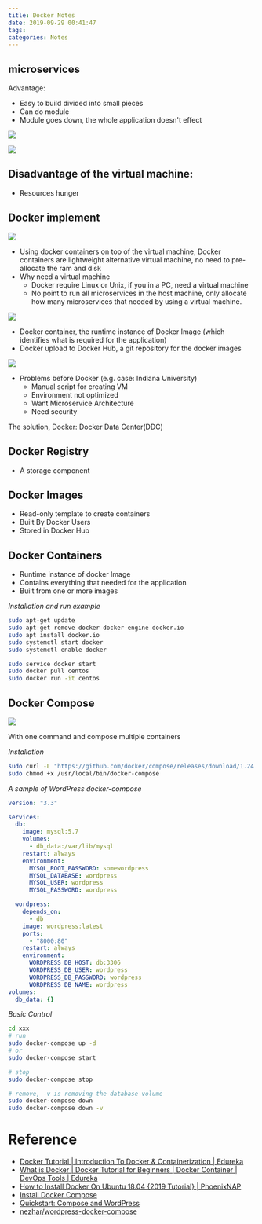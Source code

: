 ```yaml
---
title: Docker Notes
date: 2019-09-29 00:41:47
tags:
categories: Notes
---
```


## microservices

Advantage:

- Easy to build divided into small pieces
- Can do module
- Module goes down, the whole application doesn't effect

![](https://i.imgur.com/PVwvWKd.png)

![](https://i.imgur.com/8bO7AiY.png)

## Disadvantage of the virtual machine:

- Resources hunger

## Docker implement

![](https://i.imgur.com/F9yw4ZT.png)

- Using docker containers on top of the virtual machine, Docker containers are lightweight alternative virtual machine, no need to pre-allocate the ram and disk
- Why need a virtual machine
  - Docker require Linux or Unix, if you in a PC, need a virtual machine
  - No point to run all microservices in the host machine, only allocate how many microservices that needed by using a virtual machine.

![](https://i.imgur.com/TLnO45N.png)

- Docker container, the runtime instance of Docker Image (which identifies what is required for the application)
- Docker upload to Docker Hub, a git repository for the docker images

![](https://i.imgur.com/bvf9RW7.png)

- Problems before Docker (e.g. case: Indiana University)
  - Manual script for creating VM
  - Environment not optimized
  - Want Microservice Architecture
  - Need security

The solution, Docker: Docker Data Center(DDC)

## Docker Registry

- A storage component

## Docker Images

- Read-only template to create containers
- Built By Docker Users
- Stored in Docker Hub

## Docker Containers

- Runtime instance of docker Image
- Contains everything that needed for the application
- Built from one or more images

_Installation and run example_

```bash
sudo apt-get update
sudo apt-get remove docker docker-engine docker.io
sudo apt install docker.io
sudo systemctl start docker
sudo systemctl enable docker

sudo service docker start
sudo docker pull centos
sudo docker run -it centos
```

## Docker Compose

![](https://i.imgur.com/wgtt3Qx.png)

With one command and compose multiple containers

_Installation_

```bash
sudo curl -L "https://github.com/docker/compose/releases/download/1.24.1/docker-compose-$(uname -s)-$(uname -m)" -o /usr/local/bin/docker-compose
sudo chmod +x /usr/local/bin/docker-compose
```

_A sample of WordPress docker-compose_

```yml
version: "3.3"

services:
  db:
    image: mysql:5.7
    volumes:
      - db_data:/var/lib/mysql
    restart: always
    environment:
      MYSQL_ROOT_PASSWORD: somewordpress
      MYSQL_DATABASE: wordpress
      MYSQL_USER: wordpress
      MYSQL_PASSWORD: wordpress

  wordpress:
    depends_on:
      - db
    image: wordpress:latest
    ports:
      - "8000:80"
    restart: always
    environment:
      WORDPRESS_DB_HOST: db:3306
      WORDPRESS_DB_USER: wordpress
      WORDPRESS_DB_PASSWORD: wordpress
      WORDPRESS_DB_NAME: wordpress
volumes:
  db_data: {}
```

_Basic Control_

```bash
cd xxx
# run
sudo docker-compose up -d
# or
sudo docker-compose start

# stop
sudo docker-compose stop

# remove, -v is removing the database volume
sudo docker-compose down
sudo docker-compose down -v
```

# Reference

- [Docker Tutorial | Introduction To Docker & Containerization | Edureka](https://www.edureka.co/blog/docker-tutorial?utm_source=youtube&utm_medium=description&utm_campaign=what-is-docker-lcQfQRDAMpQ)
- [What is Docker | Docker Tutorial for Beginners | Docker Container | DevOps Tools | Edureka](https://www.youtube.com/watch?v=lcQfQRDAMpQ)
- [How to Install Docker On Ubuntu 18.04 {2019 Tutorial} | PhoenixNAP](https://phoenixnap.com/kb/how-to-install-docker-on-ubuntu-18-04)
- [Install Docker Compose](https://docs.docker.com/compose/install/)
- [Quickstart: Compose and WordPress](https://docs.docker.com/compose/wordpress/)
- [nezhar/wordpress-docker-compose](https://github.com/nezhar/wordpress-docker-compose)
